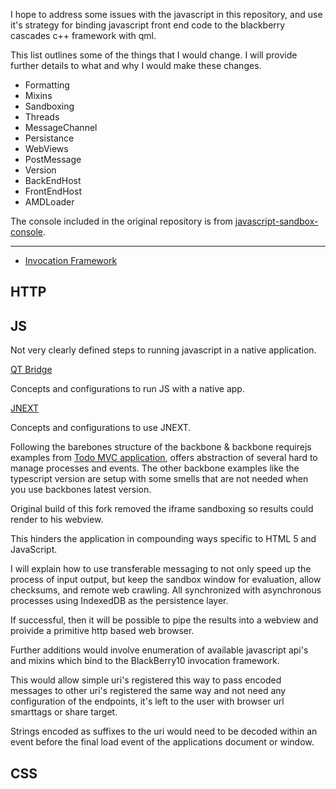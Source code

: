 I hope to address some issues with the javascript in this repository, and use it's strategy for binding javascript front end code to the blackberry cascades c++ framework with qml.

This list outlines some of the things that I would change. I will provide further details to what and why I would make these changes.

- Formatting
- Mixins
- Sandboxing
- Threads
- MessageChannel
- Persistance
- WebViews
- PostMessage
- Version
- BackEndHost
- FrontEndHost
- AMDLoader

The console included in the original repository is from [javascript-sandbox-console](https://github.com/openexchangerates/javascript-sandbox-console).

---

- [Invocation Framework](https://developer.blackberry.com/native/documentation/device_platform/invocation/invocation_framework.html)


## HTTP


## JS

Not very clearly defined steps to running javascript in a native application.

[QT Bridge](https://github.com/Autoraidapi/bookmarklets/tree/master/assets/plugins/webworks/QtBridge)

Concepts and configurations to run JS with a native app.

[JNEXT](https://github.com/Autoraidapi/bookmarklets/tree/master/assets/plugins/webworks/Mongoose)

Concepts and configurations to use JNEXT. 


Following the barebones structure of the backbone & backbone requirejs examples from [Todo MVC application](https://github.com/tastejs/todomvc), offers abstraction of several hard to manage processes and events. The other backbone examples like the typescript version are setup with some smells that are not needed when you use backbones latest version.

Original build of this fork removed the iframe sandboxing so results could render to his webview. 

This hinders the application in compounding ways specific to HTML 5 and JavaScript. 

I will explain how to use transferable messaging to not only speed up the process of input output, but keep the sandbox window for evaluation, allow checksums, and remote web crawling. All synchronized with asynchronous processes using IndexedDB as the persistence layer.

If successful, then it will be possible to pipe the results into a webview and proivide a primitive http based web browser. 

Further additions would involve enumeration of available javascript api's and mixins which bind to the BlackBerry10 invocation framework.

This would allow simple uri's registered this way to pass encoded messages to other uri's registered the same way and not need any configuration of the endpoints, it's left to the user with browser url smarttags or share target. 

Strings encoded as suffixes to the uri would need to be decoded within an event before the final load event of the applications document or window. 



## CSS

